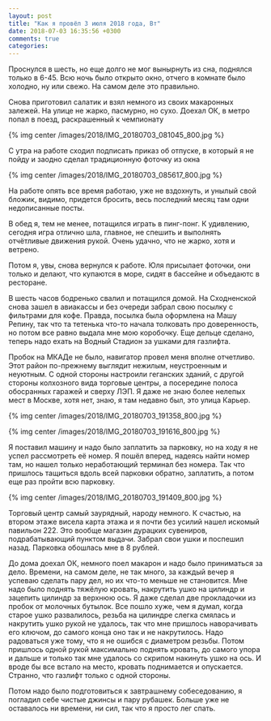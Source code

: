 ```yaml
---
layout: post
title: "Как я провёл 3 июля 2018 года, Вт"
date: 2018-07-03 16:35:56 +0300
comments: true
categories: 
---
```

Проснулся в шесть, но еще долго не мог вынырнуть из сна, поднялся только в 6-45. Всю ночь было открыто окно, отчего в комнате было холодно, ну или свежо. На самом деле это правильно.

Снова приготовил салатик и взял немного из своих макаронных залежей. На улице не жарко, пасмурно, но сухо. Доехал ОК, в метро попал в поезд, раскрашенный к чемпионату

{% img center /images/2018/IMG_20180703_081045_800.jpg %}

С утра на работе сходил подписать приказ об отпуске, в который я не пойду и заодно сделал традиционную фоточку из окна

{% img center /images/2018/IMG_20180703_085617_800.jpg %}

На работе опять все время работаю, уже не вздохнуть, и унылый свой бложик, видимо, придется бросить, весь последний месяц там одни недописанные посты.

В обед я, тем не менее, потащился играть в пинг-понг. К удивлению, сегодня игра отлично шла, главное, не спешить и выполнять отчётливые движения рукой. Очень удачно, что не жарко, хотя и ветрено.

Потом я, увы, снова вернулся к работе. Юля присылает фоточки, они только и делают, что купаются в море, сидят в бассейне и объедаютс в ресторане.

В шесть часов бодренько свалил и потащился домой. На Сходненской снова зашел в авиакассы и без очереди забрал свою посылку с фильтрами для кофе. Правда, посылка была оформлена на Машу Репину, так что та тетенька что-то начала толковать про доверенность, но потом все равно выдала мне мою коробочку. Еще дельце сделано, теперь надо ехать на Водный Стадион за ушками для газлифта.

Пробок на МКАДе не было, навигатор провел меня вполне отчетливо. Этот район по-прежнему выглядит нежилым, неустроенным и неуютным. С одной стороны настроили геганских зданий, с другой стороны колхозного вида торговые центры, а посередине полоса обосранных гаражей и сверху ЛЭП. Я даже не знаю более нелепых мест в Москве, хотя нет, знаю, я там недавно был, это улица Карьер.

{% img center /images/2018/IMG_20180703_191358_800.jpg %}

{% img center /images/2018/IMG_20180703_191616_800.jpg %}

Я поставил машину и надо было заплатить за парковку, но на ходу я не успел рассмотреть её номер. Я пошёл вперед, надеясь найти номер там, но нашел только неработающий терминал без номера. Так что пришлось тащиться вдоль всей парковки обратно, заплатить, а потом еще раз пройти всю парковку.

{% img center /images/2018/IMG_20180703_191409_800.jpg %}

Торговый центр самый заурядный, народу немного. К счастью, на втором этаже висела карта этажа и я почти без усилий нашел искомый павильон 222. Это вообще магазин дурацких сувениров, подрабатывающий пунктом выдачи. Забрал свои ушки и поспешил назад. Парковка обошлась мне в 8 рублей.

До дома доехал ОК, немного поел макарон и надо было приниматься за дело. Времени, на самом деле, не так много, за каждый вечер я успеваю сделать пару дел, но их что-то меньше не становится. Мне надо было поднять тяжёлую кровать, накрутить ушко на цилиндр и зацепить цилиндр за верхнюю ось. Я даже сделал две прокладочки из пробок от молочных бутылок. Все пошло хуже, чем я думал, когда старое ушко развалилось, резьба на цилиндре слегка смялась и накрутить ушко рукой не удалось, так что мне пришлось наворачивать его ключом, до самого конца оно так и не накрутилось. Надо радоваться уже тому, что я не ошибся с диаметром резьбы. Потом пришлось одной рукой максимально поднять кровать, до самого упора и дальше и только так мне удалось со скрипом накинуть ушко на ось. И вроде бы все встало на место, кровать поднимается и опускается. Странно, что газлифт только с одной стороны.

Потом надо было подготовиться к завтрашнему собеседованию, я погладил себе чистые джинсы и пару рубашек. Больше уже не оставалось ни времени, ни сил, так что я просто лег спать.